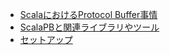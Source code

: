 - [ScalaにおけるProtocol Buffer事情](generated_src/scala-and-protobuf.md)
- [ScalaPBと関連ライブラリやツール](generated_src/scalapb-and-libraries.md)
- [セットアップ](generated_src/setup.md)
